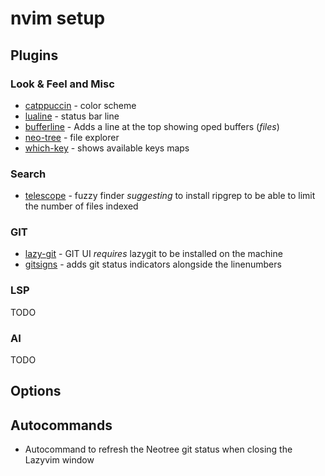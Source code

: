 # nvim setup

## Plugins
### Look & Feel and Misc
- [catppuccin](https://github.com/catppuccin/nvim) - color scheme
- [lualine](https://github.com/nvim-lualine/lualine.nvim) - status bar line 
- [bufferline](https://github.com/akinsho/bufferline.nvim) - Adds a line at the top showing oped buffers (_files_)
- [neo-tree](https://github.com/nvim-neo-tree/neo-tree.nvim) - file explorer
- [which-key](https://github.com/folke/which-key.nvim) - shows available keys maps


### Search
- [telescope](https://github.com/nvim-telescope/telescope.nvim) - fuzzy finder _suggesting_ to install ripgrep to be able to limit the number of files indexed

### GIT
- [lazy-git](https://github.com/kdheepak/lazygit.nvim) - GIT UI *requires* lazygit to be installed on the machine
- [gitsigns](https://github.com/lewis6991/gitsigns.nvim) - adds git status indicators alongside the linenumbers

### LSP
TODO

### AI
TODO

## Options

## Autocommands
- Autocommand to refresh the Neotree git status when closing the Lazyvim window
